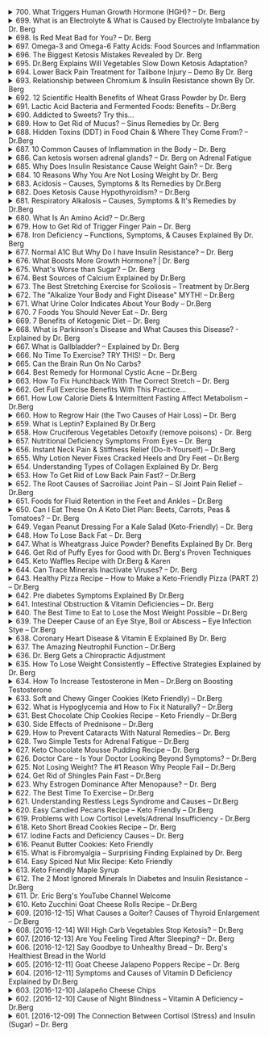 <details>
<summary>700. What Triggers Human Growth Hormone (HGH)? – Dr. Berg</summary><br>

<a href="https://www.youtube.com/watch?v=TAQZATxnAfI" target="_blank">
    <img src="https://img.youtube.com/vi/TAQZATxnAfI/maxresdefault.jpg" 
        alt="[Youtube]" width="200">
</a>


</details>

<details>
<summary>699. What is an Electrolyte & What is Caused by Electrolyte Imbalance by Dr. Berg</summary><br>

<a href="https://www.youtube.com/watch?v=OBnoVmsPODg" target="_blank">
    <img src="https://img.youtube.com/vi/OBnoVmsPODg/maxresdefault.jpg" 
        alt="[Youtube]" width="200">
</a>


</details>

<details>
<summary>698. Is Red Meat Bad for You? – Dr. Berg</summary><br>

<a href="https://www.youtube.com/watch?v=e1wy2NeItQQ" target="_blank">
    <img src="https://img.youtube.com/vi/e1wy2NeItQQ/maxresdefault.jpg" 
        alt="[Youtube]" width="200">
</a>


</details>

<details>
<summary>697. Omega-3 and Omega-6 Fatty Acids: Food Sources and Inflammation</summary><br>

<a href="https://www.youtube.com/watch?v=iXXBwBMtGmQ" target="_blank">
    <img src="https://img.youtube.com/vi/iXXBwBMtGmQ/maxresdefault.jpg" 
        alt="[Youtube]" width="200">
</a>


</details>

<details>
<summary>696. The Biggest Ketosis Mistakes Revealed by Dr. Berg</summary><br>

<a href="https://www.youtube.com/watch?v=M23vP6GAovg" target="_blank">
    <img src="https://img.youtube.com/vi/M23vP6GAovg/maxresdefault.jpg" 
        alt="[Youtube]" width="200">
</a>


</details>

<details>
<summary>695. Dr.Berg Explains Will Vegetables Slow Down Ketosis Adaptation?</summary><br>

<a href="https://www.youtube.com/watch?v=Pr4u-hK1J6c" target="_blank">
    <img src="https://img.youtube.com/vi/Pr4u-hK1J6c/maxresdefault.jpg" 
        alt="[Youtube]" width="200">
</a>


</details>

<details>
<summary>694. Lower Back Pain Treatment for Tailbone Injury – Demo By Dr. Berg</summary><br>

<a href="https://www.youtube.com/watch?v=HPEC4QsW8E4" target="_blank">
    <img src="https://img.youtube.com/vi/HPEC4QsW8E4/maxresdefault.jpg" 
        alt="[Youtube]" width="200">
</a>


</details>

<details>
<summary>693. Relationship between Chromium & Insulin Resistance shown By Dr. Berg</summary><br>

<a href="https://www.youtube.com/watch?v=RABThDFW000" target="_blank">
    <img src="https://img.youtube.com/vi/RABThDFW000/maxresdefault.jpg" 
        alt="[Youtube]" width="200">
</a>


</details>

<details>
<summary>692. 12 Scientific Health Benefits of Wheat Grass Powder by Dr. Berg</summary><br>

<a href="https://www.youtube.com/watch?v=7W9BJpFMaa4" target="_blank">
    <img src="https://img.youtube.com/vi/7W9BJpFMaa4/maxresdefault.jpg" 
        alt="[Youtube]" width="200">
</a>


</details>

<details>
<summary>691. Lactic Acid Bacteria and Fermented Foods: Benefits – Dr.Berg</summary><br>

<a href="https://www.youtube.com/watch?v=EVy2bxxSI4Q" target="_blank">
    <img src="https://img.youtube.com/vi/EVy2bxxSI4Q/maxresdefault.jpg" 
        alt="[Youtube]" width="200">
</a>


</details>

<details>
<summary>690. Addicted to Sweets? Try this...</summary><br>

<a href="https://www.youtube.com/watch?v=AwJd1qXSfcQ" target="_blank">
    <img src="https://img.youtube.com/vi/AwJd1qXSfcQ/maxresdefault.jpg" 
        alt="[Youtube]" width="200">
</a>


</details>

<details>
<summary>689. How to Get Rid of Mucus? – Sinus Remedies by Dr. Berg</summary><br>

<a href="https://www.youtube.com/watch?v=KrJk0i6AYS8" target="_blank">
    <img src="https://img.youtube.com/vi/KrJk0i6AYS8/maxresdefault.jpg" 
        alt="[Youtube]" width="200">
</a>


</details>

<details>
<summary>688. Hidden Toxins (DDT) in Food Chain & Where They Come From? – Dr.Berg</summary><br>

<a href="https://www.youtube.com/watch?v=6LK2vbthHpM" target="_blank">
    <img src="https://img.youtube.com/vi/6LK2vbthHpM/maxresdefault.jpg" 
        alt="[Youtube]" width="200">
</a>


</details>

<details>
<summary>687. 10 Common Causes of Inflammation in the Body – Dr. Berg</summary><br>

<a href="https://www.youtube.com/watch?v=QO91P9kYt8E" target="_blank">
    <img src="https://img.youtube.com/vi/QO91P9kYt8E/maxresdefault.jpg" 
        alt="[Youtube]" width="200">
</a>


</details>

<details>
<summary>686. Can ketosis worsen adrenal glands? – Dr. Berg on Adrenal Fatigue</summary><br>

<a href="https://www.youtube.com/watch?v=8gDND1jge6w" target="_blank">
    <img src="https://img.youtube.com/vi/8gDND1jge6w/maxresdefault.jpg" 
        alt="[Youtube]" width="200">
</a>


</details>

<details>
<summary>685. Why Does Insulin Resistance Cause Weight Gain? – Dr. Berg</summary><br>

<a href="https://www.youtube.com/watch?v=wducoxnU5YE" target="_blank">
    <img src="https://img.youtube.com/vi/wducoxnU5YE/maxresdefault.jpg" 
        alt="[Youtube]" width="200">
</a>


</details>

<details>
<summary>684. 10 Reasons Why You Are Not Losing Weight by Dr. Berg</summary><br>

<a href="https://www.youtube.com/watch?v=KduElMXY2Fw" target="_blank">
    <img src="https://img.youtube.com/vi/KduElMXY2Fw/maxresdefault.jpg" 
        alt="[Youtube]" width="200">
</a>


</details>

<details>
<summary>683. Acidosis – Causes, Symptoms & Its Remedies by Dr.Berg</summary><br>

<a href="https://www.youtube.com/watch?v=kBIxzPFLAT0" target="_blank">
    <img src="https://img.youtube.com/vi/kBIxzPFLAT0/maxresdefault.jpg" 
        alt="[Youtube]" width="200">
</a>


</details>

<details>
<summary>682. Does Ketosis Cause Hypothyroidism? – Dr.Berg</summary><br>

<a href="https://www.youtube.com/watch?v=wzrwOlna-T0" target="_blank">
    <img src="https://img.youtube.com/vi/wzrwOlna-T0/maxresdefault.jpg" 
        alt="[Youtube]" width="200">
</a>


</details>

<details>
<summary>681. Respiratory Alkalosis – Causes, Symptoms & It's Remedies by Dr.Berg</summary><br>

<a href="https://www.youtube.com/watch?v=FjZQLEcxHI0" target="_blank">
    <img src="https://img.youtube.com/vi/FjZQLEcxHI0/maxresdefault.jpg" 
        alt="[Youtube]" width="200">
</a>


</details>

<details>
<summary>680. What Is An Amino Acid? – Dr.Berg</summary><br>

<a href="https://www.youtube.com/watch?v=cyh6mo2AeaU" target="_blank">
    <img src="https://img.youtube.com/vi/cyh6mo2AeaU/maxresdefault.jpg" 
        alt="[Youtube]" width="200">
</a>


</details>

<details>
<summary>679. How to Get Rid of Trigger Finger Pain – Dr. Berg</summary><br>

<a href="https://www.youtube.com/watch?v=3VdaGyHHrXw" target="_blank">
    <img src="https://img.youtube.com/vi/3VdaGyHHrXw/maxresdefault.jpg" 
        alt="[Youtube]" width="200">
</a>


</details>

<details>
<summary>678. Iron Deficiency – Functions, Symptoms, & Causes Explained By Dr. Berg</summary><br>

<a href="https://www.youtube.com/watch?v=yD3bW2z-yNw" target="_blank">
    <img src="https://img.youtube.com/vi/yD3bW2z-yNw/maxresdefault.jpg" 
        alt="[Youtube]" width="200">
</a>


</details>

<details>
<summary>677. Normal A1C But Why Do I have Insulin Resistance? – Dr. Berg</summary><br>

<a href="https://www.youtube.com/watch?v=9dOK9fR9hDU" target="_blank">
    <img src="https://img.youtube.com/vi/9dOK9fR9hDU/maxresdefault.jpg" 
        alt="[Youtube]" width="200">
</a>


</details>

<details>
<summary>676. What Boosts More Growth Hormone? | Dr. Berg</summary><br>

<a href="https://www.youtube.com/watch?v=fevi1lmDPEU" target="_blank">
    <img src="https://img.youtube.com/vi/fevi1lmDPEU/maxresdefault.jpg" 
        alt="[Youtube]" width="200">
</a>


</details>

<details>
<summary>675. What's Worse than Sugar? – Dr. Berg</summary><br>

<a href="https://www.youtube.com/watch?v=FJC68HbhlYU" target="_blank">
    <img src="https://img.youtube.com/vi/FJC68HbhlYU/maxresdefault.jpg" 
        alt="[Youtube]" width="200">
</a>


</details>

<details>
<summary>674. Best Sources of Calcium Explained by Dr.Berg</summary><br>

<a href="https://www.youtube.com/watch?v=ScXWNQdNBOM" target="_blank">
    <img src="https://img.youtube.com/vi/ScXWNQdNBOM/maxresdefault.jpg" 
        alt="[Youtube]" width="200">
</a>


</details>

<details>
<summary>673. The Best Stretching Exercise for Scoliosis – Treatment by Dr.Berg</summary><br>

<a href="https://www.youtube.com/watch?v=jxuvbZluAPk" target="_blank">
    <img src="https://img.youtube.com/vi/jxuvbZluAPk/maxresdefault.jpg" 
        alt="[Youtube]" width="200">
</a>


</details>

<details>
<summary>672. The "Alkalize Your Body and Fight Disease" MYTH! – Dr.Berg</summary><br>

<a href="https://www.youtube.com/watch?v=hL20rKw8FME" target="_blank">
    <img src="https://img.youtube.com/vi/hL20rKw8FME/maxresdefault.jpg" 
        alt="[Youtube]" width="200">
</a>


</details>

<details>
<summary>671. What Urine Color Indicates About Your Body – Dr.Berg</summary><br>

<a href="https://www.youtube.com/watch?v=rIWb2vlUNaM" target="_blank">
    <img src="https://img.youtube.com/vi/rIWb2vlUNaM/maxresdefault.jpg" 
        alt="[Youtube]" width="200">
</a>


</details>

<details>
<summary>670. 7 Foods You Should Never Eat – Dr. Berg</summary><br>

<a href="https://www.youtube.com/watch?v=Iyf5ViY2AbA" target="_blank">
    <img src="https://img.youtube.com/vi/Iyf5ViY2AbA/maxresdefault.jpg" 
        alt="[Youtube]" width="200">
</a>


</details>

<details>
<summary>669. 7 Benefits of Ketogenic Diet – Dr. Berg</summary><br>

<a href="https://www.youtube.com/watch?v=_VqsQNLZDpE" target="_blank">
    <img src="https://img.youtube.com/vi/_VqsQNLZDpE/maxresdefault.jpg" 
        alt="[Youtube]" width="200">
</a>


</details>

<details>
<summary>668. What is Parkinson's Disease and What Causes this Disease? - Explained by Dr. Berg</summary><br>

<a href="https://www.youtube.com/watch?v=PpKsGcbec0Q" target="_blank">
    <img src="https://img.youtube.com/vi/PpKsGcbec0Q/maxresdefault.jpg" 
        alt="[Youtube]" width="200">
</a>


</details>

<details>
<summary>667. What is Gallbladder? – Explained by Dr. Berg</summary><br>

<a href="https://www.youtube.com/watch?v=UJQmdF_8t9c" target="_blank">
    <img src="https://img.youtube.com/vi/UJQmdF_8t9c/maxresdefault.jpg" 
        alt="[Youtube]" width="200">
</a>


</details>

<details>
<summary>666. No Time To Exercise? TRY THIS! – Dr. Berg</summary><br>

<a href="https://www.youtube.com/watch?v=tbi1q0zgz1o" target="_blank">
    <img src="https://img.youtube.com/vi/tbi1q0zgz1o/maxresdefault.jpg" 
        alt="[Youtube]" width="200">
</a>


</details>

<details>
<summary>665. Can the Brain Run On No Carbs?</summary><br>

<a href="https://www.youtube.com/watch?v=XAil7Y5Gu5o" target="_blank">
    <img src="https://img.youtube.com/vi/XAil7Y5Gu5o/maxresdefault.jpg" 
        alt="[Youtube]" width="200">
</a>


</details>

<details>
<summary>664. Best Remedy for Hormonal Cystic Acne – Dr.Berg</summary><br>

<a href="https://www.youtube.com/watch?v=JE3PeG4hi4w" target="_blank">
    <img src="https://img.youtube.com/vi/JE3PeG4hi4w/maxresdefault.jpg" 
        alt="[Youtube]" width="200">
</a>


</details>

<details>
<summary>663. How To Fix Hunchback With The Correct Stretch – Dr. Berg</summary><br>

<a href="https://www.youtube.com/watch?v=APRTjRmBAhM" target="_blank">
    <img src="https://img.youtube.com/vi/APRTjRmBAhM/maxresdefault.jpg" 
        alt="[Youtube]" width="200">
</a>


</details>

<details>
<summary>662. Get Full Exercise Benefits With This Practice...</summary><br>

<a href="https://www.youtube.com/watch?v=X7WsxOjtM3c" target="_blank">
    <img src="https://img.youtube.com/vi/X7WsxOjtM3c/maxresdefault.jpg" 
        alt="[Youtube]" width="200">
</a>


</details>

<details>
<summary>661. How Low Calorie Diets & Intermittent Fasting Affect Metabolism – Dr.Berg</summary><br>

<a href="https://www.youtube.com/watch?v=mDGcXTGWzaY" target="_blank">
    <img src="https://img.youtube.com/vi/mDGcXTGWzaY/maxresdefault.jpg" 
        alt="[Youtube]" width="200">
</a>


</details>

<details>
<summary>660. How to Regrow Hair (the Two Causes of Hair Loss) – Dr. Berg</summary><br>

<a href="https://www.youtube.com/watch?v=4r8Mf7BL2Pk" target="_blank">
    <img src="https://img.youtube.com/vi/4r8Mf7BL2Pk/maxresdefault.jpg" 
        alt="[Youtube]" width="200">
</a>


</details>

<details>
<summary>659. What is Leptin? Explained By Dr.Berg</summary><br>

<a href="https://www.youtube.com/watch?v=o-K9xpu1pzo" target="_blank">
    <img src="https://img.youtube.com/vi/o-K9xpu1pzo/maxresdefault.jpg" 
        alt="[Youtube]" width="200">
</a>


</details>

<details>
<summary>658. How Cruciferous Vegetables Detoxify (remove poisons) - Dr. Berg</summary><br>

<a href="https://www.youtube.com/watch?v=ym7Jt7rehko" target="_blank">
    <img src="https://img.youtube.com/vi/ym7Jt7rehko/maxresdefault.jpg" 
        alt="[Youtube]" width="200">
</a>


</details>

<details>
<summary>657. Nutritional Deficiency Symptoms From Eyes – Dr. Berg</summary><br>

<a href="https://www.youtube.com/watch?v=3uBArhJVMLU" target="_blank">
    <img src="https://img.youtube.com/vi/3uBArhJVMLU/maxresdefault.jpg" 
        alt="[Youtube]" width="200">
</a>


</details>

<details>
<summary>656. Instant Neck Pain & Stiffness Relief (Do-It-Yourself) – Dr.Berg</summary><br>

<a href="https://www.youtube.com/watch?v=VUtBqJ4rsiQ" target="_blank">
    <img src="https://img.youtube.com/vi/VUtBqJ4rsiQ/maxresdefault.jpg" 
        alt="[Youtube]" width="200">
</a>


</details>

<details>
<summary>655. Why Lotion Never Fixes Cracked Heels and Dry Feet – Dr.Berg</summary><br>

<a href="https://www.youtube.com/watch?v=Z2o0fTIdHKs" target="_blank">
    <img src="https://img.youtube.com/vi/Z2o0fTIdHKs/maxresdefault.jpg" 
        alt="[Youtube]" width="200">
</a>


</details>

<details>
<summary>654. Understanding Types of Collagen Explained By Dr. Berg</summary><br>

<a href="https://www.youtube.com/watch?v=UcSgIhrvaos" target="_blank">
    <img src="https://img.youtube.com/vi/UcSgIhrvaos/maxresdefault.jpg" 
        alt="[Youtube]" width="200">
</a>


</details>

<details>
<summary>653. How To Get Rid of Low Back Pain Fast? – Dr.Berg</summary><br>

<a href="https://www.youtube.com/watch?v=o9jyE-Dcjkk" target="_blank">
    <img src="https://img.youtube.com/vi/o9jyE-Dcjkk/maxresdefault.jpg" 
        alt="[Youtube]" width="200">
</a>


</details>

<details>
<summary>652. The Root Causes of Sacroiliac Joint Pain – SI Joint Pain Relief – Dr.Berg</summary><br>

<a href="https://www.youtube.com/watch?v=_pZT6SzQ9fg" target="_blank">
    <img src="https://img.youtube.com/vi/_pZT6SzQ9fg/maxresdefault.jpg" 
        alt="[Youtube]" width="200">
</a>


</details>

<details>
<summary>651. Foods for Fluid Retention in the Feet and Ankles – Dr.Berg</summary><br>

<a href="https://www.youtube.com/watch?v=YAj4e75Yv8Y" target="_blank">
    <img src="https://img.youtube.com/vi/YAj4e75Yv8Y/maxresdefault.jpg" 
        alt="[Youtube]" width="200">
</a>


</details>

<details>
<summary>650. Can I Eat These On A Keto Diet Plan: Beets, Carrots, Peas & Tomatoes? – Dr. Berg</summary><br>

<a href="https://www.youtube.com/watch?v=krfboRubpKU" target="_blank">
    <img src="https://img.youtube.com/vi/krfboRubpKU/maxresdefault.jpg" 
        alt="[Youtube]" width="200">
</a>


</details>

<details>
<summary>649. Vegan Peanut Dressing For a Kale Salad (Keto-Friendly) – Dr. Berg</summary><br>

<a href="https://www.youtube.com/watch?v=7zlUlznOmq8" target="_blank">
    <img src="https://img.youtube.com/vi/7zlUlznOmq8/maxresdefault.jpg" 
        alt="[Youtube]" width="200">
</a>


</details>

<details>
<summary>648. How To Lose Back Fat – Dr. Berg</summary><br>

<a href="https://www.youtube.com/watch?v=Zeh-fA9Cl3k" target="_blank">
    <img src="https://img.youtube.com/vi/Zeh-fA9Cl3k/maxresdefault.jpg" 
        alt="[Youtube]" width="200">
</a>


</details>

<details>
<summary>647. What is Wheatgrass Juice Powder? Benefits Explained By Dr. Berg</summary><br>

<a href="https://www.youtube.com/watch?v=1r_vun-ERQI" target="_blank">
    <img src="https://img.youtube.com/vi/1r_vun-ERQI/maxresdefault.jpg" 
        alt="[Youtube]" width="200">
</a>


</details>

<details>
<summary>646. Get Rid of Puffy Eyes for Good with Dr. Berg's Proven Techniques</summary><br>

<a href="https://www.youtube.com/watch?v=zGtiylOAtM0" target="_blank">
    <img src="https://img.youtube.com/vi/zGtiylOAtM0/maxresdefault.jpg" 
        alt="[Youtube]" width="200">
</a>


</details>

<details>
<summary>645. Keto Waffles Recipe with Dr.Berg & Karen</summary><br>

<a href="https://www.youtube.com/watch?v=lFsaM8oClaQ" target="_blank">
    <img src="https://img.youtube.com/vi/lFsaM8oClaQ/maxresdefault.jpg" 
        alt="[Youtube]" width="200">
</a>


</details>

<details>
<summary>644. Can Trace Minerals Inactivate Viruses? – Dr. Berg</summary><br>

<a href="https://www.youtube.com/watch?v=XRYGJvD3mkw" target="_blank">
    <img src="https://img.youtube.com/vi/XRYGJvD3mkw/maxresdefault.jpg" 
        alt="[Youtube]" width="200">
</a>


</details>

<details>
<summary>643. Healthy Pizza Recipe – How to Make a Keto-Friendly Pizza (PART 2) – Dr.Berg</summary><br>

<a href="https://www.youtube.com/watch?v=okE3-YV__ck" target="_blank">
    <img src="https://img.youtube.com/vi/okE3-YV__ck/maxresdefault.jpg" 
        alt="[Youtube]" width="200">
</a>


</details>

<details>
<summary>642. Pre diabetes Symptoms Explained By Dr.Berg</summary><br>

<a href="https://www.youtube.com/watch?v=ZQNRIeH101U" target="_blank">
    <img src="https://img.youtube.com/vi/ZQNRIeH101U/maxresdefault.jpg" 
        alt="[Youtube]" width="200">
</a>


</details>

<details>
<summary>641. Intestinal Obstruction & Vitamin Deficiencies – Dr. Berg</summary><br>

<a href="https://www.youtube.com/watch?v=n_TZbz16C-U" target="_blank">
    <img src="https://img.youtube.com/vi/n_TZbz16C-U/maxresdefault.jpg" 
        alt="[Youtube]" width="200">
</a>


</details>

<details>
<summary>640. The Best Time to Eat to Lose the Most Weight Possible – Dr.Berg</summary><br>

<a href="https://www.youtube.com/watch?v=UJQmI3XOHCM" target="_blank">
    <img src="https://img.youtube.com/vi/UJQmI3XOHCM/maxresdefault.jpg" 
        alt="[Youtube]" width="200">
</a>


</details>

<details>
<summary>639. The Deeper Cause of an Eye Stye, Boil or Abscess – Eye Infection Stye – Dr.Berg</summary><br>

<a href="https://www.youtube.com/watch?v=YKl1j0ZCsLE" target="_blank">
    <img src="https://img.youtube.com/vi/YKl1j0ZCsLE/maxresdefault.jpg" 
        alt="[Youtube]" width="200">
</a>


</details>

<details>
<summary>638. Coronary Heart Disease & Vitamin E Explained By Dr. Berg</summary><br>

<a href="https://www.youtube.com/watch?v=KgF99DleFWo" target="_blank">
    <img src="https://img.youtube.com/vi/KgF99DleFWo/maxresdefault.jpg" 
        alt="[Youtube]" width="200">
</a>


</details>

<details>
<summary>637. The Amazing Neutrophil Function – Dr.Berg</summary><br>

<a href="https://www.youtube.com/watch?v=B7Cc7VGpIDw" target="_blank">
    <img src="https://img.youtube.com/vi/B7Cc7VGpIDw/maxresdefault.jpg" 
        alt="[Youtube]" width="200">
</a>


</details>

<details>
<summary>636. Dr. Berg Gets a Chiropractic Adjustment</summary><br>

<a href="https://www.youtube.com/watch?v=EkGDRlmsr1k" target="_blank">
    <img src="https://img.youtube.com/vi/EkGDRlmsr1k/maxresdefault.jpg" 
        alt="[Youtube]" width="200">
</a>


</details>

<details>
<summary>635. How To Lose Weight Consistently – Effective Strategies Explained by Dr. Berg</summary><br>

<a href="https://www.youtube.com/watch?v=YPUWzVSly4U" target="_blank">
    <img src="https://img.youtube.com/vi/YPUWzVSly4U/maxresdefault.jpg" 
        alt="[Youtube]" width="200">
</a>


</details>

<details>
<summary>634. How To Increase Testosterone in Men – Dr.Berg on Boosting Testosterone</summary><br>

<a href="https://www.youtube.com/watch?v=0tj7VfiURuk" target="_blank">
    <img src="https://img.youtube.com/vi/0tj7VfiURuk/maxresdefault.jpg" 
        alt="[Youtube]" width="200">
</a>


</details>

<details>
<summary>633. Soft and Chewy Ginger Cookies (Keto Friendly) – Dr.Berg</summary><br>

<a href="https://www.youtube.com/watch?v=fB4oTr8sgy0" target="_blank">
    <img src="https://img.youtube.com/vi/fB4oTr8sgy0/maxresdefault.jpg" 
        alt="[Youtube]" width="200">
</a>


</details>

<details>
<summary>632. What is Hypoglycemia and How to Fix it Naturally? – Dr.Berg</summary><br>

<a href="https://www.youtube.com/watch?v=n4hTBVFyyKs" target="_blank">
    <img src="https://img.youtube.com/vi/n4hTBVFyyKs/maxresdefault.jpg" 
        alt="[Youtube]" width="200">
</a>


</details>

<details>
<summary>631. Best Chocolate Chip Cookies Recipe – Keto Friendly – Dr.Berg</summary><br>

<a href="https://www.youtube.com/watch?v=XV-TNaYwAuc" target="_blank">
    <img src="https://img.youtube.com/vi/XV-TNaYwAuc/maxresdefault.jpg" 
        alt="[Youtube]" width="200">
</a>


</details>

<details>
<summary>630. Side Effects of Prednisone – Dr.Berg</summary><br>

<a href="https://www.youtube.com/watch?v=DuuRUyO3SW4" target="_blank">
    <img src="https://img.youtube.com/vi/DuuRUyO3SW4/maxresdefault.jpg" 
        alt="[Youtube]" width="200">
</a>


</details>

<details>
<summary>629. How to Prevent Cataracts With Natural Remedies – Dr. Berg</summary><br>

<a href="https://www.youtube.com/watch?v=7d1rOYvv5Xw" target="_blank">
    <img src="https://img.youtube.com/vi/7d1rOYvv5Xw/maxresdefault.jpg" 
        alt="[Youtube]" width="200">
</a>


</details>

<details>
<summary>628. Two Simple Tests for Adrenal Fatigue – Dr.Berg</summary><br>

<a href="https://www.youtube.com/watch?v=mYfUCMCBYGE" target="_blank">
    <img src="https://img.youtube.com/vi/mYfUCMCBYGE/maxresdefault.jpg" 
        alt="[Youtube]" width="200">
</a>


</details>

<details>
<summary>627. Keto Chocolate Mousse Pudding Recipe – Dr. Berg</summary><br>

<a href="https://www.youtube.com/watch?v=T3Levyqu9s4" target="_blank">
    <img src="https://img.youtube.com/vi/T3Levyqu9s4/maxresdefault.jpg" 
        alt="[Youtube]" width="200">
</a>


</details>

<details>
<summary>626. Doctor Care – Is Your Doctor Looking Beyond Symptoms? – Dr.Berg</summary><br>

<a href="https://www.youtube.com/watch?v=1Ie4xrddR3o" target="_blank">
    <img src="https://img.youtube.com/vi/1Ie4xrddR3o/maxresdefault.jpg" 
        alt="[Youtube]" width="200">
</a>


</details>

<details>
<summary>625. Not Losing Weight? The #1 Reason Why People Fail – Dr.Berg</summary><br>

<a href="https://www.youtube.com/watch?v=44EEwcxV7Ls" target="_blank">
    <img src="https://img.youtube.com/vi/44EEwcxV7Ls/maxresdefault.jpg" 
        alt="[Youtube]" width="200">
</a>


</details>

<details>
<summary>624. Get Rid of Shingles Pain Fast – Dr.Berg</summary><br>

<a href="https://www.youtube.com/watch?v=-Xu4BWF-jC0" target="_blank">
    <img src="https://img.youtube.com/vi/-Xu4BWF-jC0/maxresdefault.jpg" 
        alt="[Youtube]" width="200">
</a>


</details>

<details>
<summary>623. Why Estrogen Dominance After Menopause? – Dr. Berg</summary><br>

<a href="https://www.youtube.com/watch?v=WZDUoRjQWyw" target="_blank">
    <img src="https://img.youtube.com/vi/WZDUoRjQWyw/maxresdefault.jpg" 
        alt="[Youtube]" width="200">
</a>


</details>

<details>
<summary>622. The Best Time To Exercise – Dr.Berg</summary><br>

<a href="https://www.youtube.com/watch?v=VQsssG1uEAQ" target="_blank">
    <img src="https://img.youtube.com/vi/VQsssG1uEAQ/maxresdefault.jpg" 
        alt="[Youtube]" width="200">
</a>


</details>

<details>
<summary>621. Understanding Restless Legs Syndrome and Causes – Dr.Berg</summary><br>

<a href="https://www.youtube.com/watch?v=QAoq14NlDQc" target="_blank">
    <img src="https://img.youtube.com/vi/QAoq14NlDQc/maxresdefault.jpg" 
        alt="[Youtube]" width="200">
</a>


</details>

<details>
<summary>620. Easy Candied Pecans Recipe – Keto Friendly – Dr.Berg</summary><br>

<a href="https://www.youtube.com/watch?v=ht498uSzsfk" target="_blank">
    <img src="https://img.youtube.com/vi/ht498uSzsfk/maxresdefault.jpg" 
        alt="[Youtube]" width="200">
</a>


</details>

<details>
<summary>619. Problems with Low Cortisol Levels/Adrenal Insufficiency - Dr.Berg</summary><br>

<a href="https://www.youtube.com/watch?v=K5q4CrlOKNM" target="_blank">
    <img src="https://img.youtube.com/vi/K5q4CrlOKNM/maxresdefault.jpg" 
        alt="[Youtube]" width="200">
</a>


</details>

<details>
<summary>618. Keto Short Bread Cookies Recipe – Dr. Berg</summary><br>

<a href="https://www.youtube.com/watch?v=0G6_jcLGh3U" target="_blank">
    <img src="https://img.youtube.com/vi/0G6_jcLGh3U/maxresdefault.jpg" 
        alt="[Youtube]" width="200">
</a>


</details>

<details>
<summary>617. Iodine Facts and Deficiency Causes – Dr. Berg</summary><br>

<a href="https://www.youtube.com/watch?v=yIytVCMSq2w" target="_blank">
    <img src="https://img.youtube.com/vi/yIytVCMSq2w/maxresdefault.jpg" 
        alt="[Youtube]" width="200">
</a>


</details>

<details>
<summary>616. Peanut Butter Cookies: Keto Friendly</summary><br>

<a href="https://www.youtube.com/watch?v=XgKsiIIR-A8" target="_blank">
    <img src="https://img.youtube.com/vi/XgKsiIIR-A8/maxresdefault.jpg" 
        alt="[Youtube]" width="200">
</a>


</details>

<details>
<summary>615. What is Fibromyalgia – Surprising Finding Explained by Dr. Berg</summary><br>

<a href="https://www.youtube.com/watch?v=J8t74XMziP8" target="_blank">
    <img src="https://img.youtube.com/vi/J8t74XMziP8/maxresdefault.jpg" 
        alt="[Youtube]" width="200">
</a>


</details>

<details>
<summary>614. Easy Spiced Nut Mix Recipe: Keto Friendly</summary><br>

<a href="https://www.youtube.com/watch?v=oGJA7XHpVmw" target="_blank">
    <img src="https://img.youtube.com/vi/oGJA7XHpVmw/maxresdefault.jpg" 
        alt="[Youtube]" width="200">
</a>


</details>

<details>
<summary>613. Keto Friendly Maple Syrup</summary><br>

<a href="https://www.youtube.com/watch?v=nKDLK3ZW19A" target="_blank">
    <img src="https://img.youtube.com/vi/nKDLK3ZW19A/maxresdefault.jpg" 
        alt="[Youtube]" width="200">
</a>


</details>

<details>
<summary>612. The 2 Most Ignored Minerals In Diabetes and Insulin Resistance – Dr.Berg</summary><br>

<a href="https://www.youtube.com/watch?v=z1AOtMEA-Yg" target="_blank">
    <img src="https://img.youtube.com/vi/z1AOtMEA-Yg/maxresdefault.jpg" 
        alt="[Youtube]" width="200">
</a>


</details>

<details>
<summary>611. Dr. Eric Berg's YouTube Channel Welcome</summary><br>

<a href="https://www.youtube.com/watch?v=7VhvSmY9qss" target="_blank">
    <img src="https://img.youtube.com/vi/7VhvSmY9qss/maxresdefault.jpg" 
        alt="[Youtube]" width="200">
</a>


</details>

<details>
<summary>610. Keto Zucchini Goat Cheese Rolls Recipe – Dr.Berg</summary><br>

<a href="https://www.youtube.com/watch?v=Y4m8-AqB-tY" target="_blank">
    <img src="https://img.youtube.com/vi/Y4m8-AqB-tY/maxresdefault.jpg" 
        alt="[Youtube]" width="200">
</a>


</details>

<details>
<summary>609. [2016-12-15] What Causes a Goiter? Causes of Thyroid Enlargement – Dr.Berg</summary><br>

<a href="https://www.youtube.com/watch?v=3msvCdGOYFQ" target="_blank">
    <img src="https://img.youtube.com/vi/3msvCdGOYFQ/maxresdefault.jpg" 
        alt="[Youtube]" width="200">
</a>

### 小節劃分與整理

#### 1. 核心主題：導致甲亢或甲減的原因及其影響
   - **核心主題**：文章探討了導致甲状腺功能異常的主要原因，包括碘缺乏、 autoimmune 疾病（如橋本氏甲亢）、 Grave's 病以及代謝障礙等因素。
   - **主要觀念**：
     - 碘缺乏是導致低甲状腺激素水平的常見原因之一。
     - 桥本氏甲亢是一種自身免疫疾病，涉及抗體攻擊 thyroid gland。
     - Grave's 病則是由於過度的碘攝取或免疫反應引起的高甲状腺激素生產。

#### 2. 問題原因：導致 goiter 的主要原因
   - **缺乏碘**：
     - 遠東土壤貧瘠，食物中碘含量不足。
     - 某些食物（如甘藍、捲心菜、羽衣甘蓝等）可能會抑制碘的吸收。
     - 藥物（如磺胺類藥物、碳酸氫鈉、锂鹽）或飲水中的パーチlorate 可能會耗竭體內碘。
   - **自身免疫疾病**：
     - 桥本氏甲亢：Thyroid gland 被自身抗體攻擊，導致功能受阻。
     - 环境壓力和遺傳因素增加了 autoimmune 疾病的風險。
   - ** Grave's 病**：
     - 由於免疫系統產生促甲状腺激素受體抗體（TSI），刺激 thyroid gland 過度生產激素。

#### 3. 解決方法：改善 goiter 的策略
   - **橋本氏甲亢與碘缺乏的解決方案**：
     - 补充碘，建議使用高 purity 的海藻產品。
     - 確保足夠的硒攝取（每日約200微克），以促進 thyroid hormones 的合成與轉換。
     - 考慮補充維生素A，以支持甲状腺功能和免疫系統健康。
   - ** Grave's 病**：
     - 限制碘攝取，避免食用海藻或含碘食物。
     - 避免使用可能刺激免疫系统的補充劑（如 bows support 或 gallbladder support）。

#### 4. 健康建議
   - 適當檢測 thyroid function 和相關指標，以早期發現問題。
   - 確保均衡飲食，攝取富含碘、硒和維生素A的食物。
   - 使用高 purity 的海藻產品來補充碘，特別是對於橋本氏甲亢患者。
   - 避免吸煙，因為香烟中的硫氰酸鹽會耗竭碘。
   - 安裝家用水濾器以去除飲水中的パーチlorate。

#### 5. 結論
   - Goiter 的成因複雜，可能涉及碘缺乏、 autoimmune 疾病或 Grave's 病等因素。
   - 治療需根據具體病因，採取針對性措施，如補充碘、硒和維生素A，或限制碘攝取。
   - 遭遇相關症狀時，建議諮詢專業醫療人員以制定個人化治療計劃。
</details>

<details>
<summary>608. [2016-12-14] Will High Carb Vegetables Stop Ketosis? – Dr.Berg</summary><br>

<a href="https://www.youtube.com/watch?v=JsfkC74qlKw" target="_blank">
    <img src="https://img.youtube.com/vi/JsfkC74qlKw/maxresdefault.jpg" 
        alt="[Youtube]" width="200">
</a>

### 小節整理

#### 核心主題  
- 蔬菜碳水化合物對酮症的影響及其重要性。

#### 主要觀念  
1. 蔬菜是碳水化合物來源，但其血糖影響因種類和處理方式而異。
2. 高蛋白低碳飲食（如阿特金斯 diet）雖能促進脂肪燃燒，但長期缺乏蔬菜可能引發代謝問題。

#### 問題原因  
- 完全避免蔬菜碳水化合物可能导致：  
  a) **酮酸中毒**：因脂肪過量分解導致酮體積累。  
  b) **脂肪肝**：脂肪在肝臟中積累，阻礙脂肪燃燒。  
  c) **代謝失衡**：缺乏必需的礦物質和維生素，影響整體健康。

#### 解決方法  
1. **選擇合適蔬菜**：  
   - 選擇低血糖指數（GI）蔬菜，如羽衣甘藍、菠菜。  
   - 避免高GI蔬菜（如玉米）或致敏蔬菜（如十字花科蔬菜）。  

2. **平衡飲食**：  
   - 確保攝取足夠的蔬菜以提供關鍵營養素（如钾、鎂、維生素）。  
   - 通過多樣化蔬菜來避免飽胀和阻礙體重減輕。  

3. **酮症版本的調整**：  
   - 在酮症飲食中加入蔬菜，促進健康脂肪燃燒並防止代謝問題。  

#### 健康建議  
1. 食用蔬菜時注意種類和份量，避免過敏或不耐受情況。  
2. 確保每日攝取足夠的礦物質和維生素，以維持身體正常功能。  
3. 定期監測血脂和血糖水平，確保飲食計劃的有效性和安全性。  

#### 結論  
- 蔬菜在酮症飲食中扮演關鍵角色，不僅提供必需營養素，還有助於防止代謝相關疾病。  
- 合理規劃蔬菜攝取，避免過度依賴高脂肪和蛋白質來源，以實現健康體重管理和整體 wellness。
</details>

<details>
<summary>607. [2016-12-13] Are You Feeling Tired After Sleeping? – Dr. Berg</summary><br>

<a href="https://www.youtube.com/watch?v=MumtgUt-PFs" target="_blank">
    <img src="https://img.youtube.com/vi/MumtgUt-PFs/maxresdefault.jpg" 
        alt="[Youtube]" width="200">
</a>

### 核心主題
- 睡眠質量不足導致白天疲倦。
- 解決壓力積累和 adrenal glands 的問題以改善睡眠。

### 主要觀念
1. 睡眠分為四個 cycles，包括 REM 和 Delta 波睡眠。
2. Delta 波睡眠對於早晨感到精力充沛至關重要。
3. 長時間睡眠仍感疲倦的可能原因是壓力積累和 adrenal glands 的問題。
4. 神經系統分為 sympathetic 和 parasympathetic 兩部分，sympathetic 與應激反應相關，而 parasympathetic 與放鬆相關。
5. adrenal glands 只能啟用 sympathetic 模式，導致長期壓力不易解除。

### 問題原因
1. 總體壓力積累影響身體多個部位。
2. adrenal glands 的持續活躍導致身體難以完全放鬆。
3. 頭痛、心悸、頸部緊張等症狀干擾睡眠。
4. 長時間使用電子產品導致肩頸肌肉僵硬。

### 解決方法
1. 使用#acupressure 技術來解除壓力和放鬆身體。
2. 分階段按摩颈部，包括上部、中部和下部。
3. 按摩腳跟部位以放鬆脊椎附件。
4. 遊蹣肩胛骨下方的肌肉以解除僵硬。
5. 針對 adrenal points 的#acupressure 按摩，從背部中間開始，沿著中線向上按摩至全身放鬆。

### 健康建議
1. 經常練習#acupressure 技術以促進放鬆和改善睡眠品質。
2. 減少長時間使用電子產品，避免肩頸肌肉過度緊張。
3. 保持良好的姿勢，防止肌肉僵硬。
4. 在睡前進行放鬆活動，如閱讀或冥想。

### 結論
- 改善睡眠質量需要針對壓力積累和 adrenal glands 的問題進行綜合處理。
- 使用#acupressure 技術可以有效解除身體緊張，促進深度睡眠。
</details>

<details>
<summary>606. [2016-12-12] Say Goodbye to Unhealthy Bread – Dr. Berg's Healthiest Bread in the World</summary><br>

<a href="https://www.youtube.com/watch?v=zsl5ENgZnr0" target="_blank">
    <img src="https://img.youtube.com/vi/zsl5ENgZnr0/maxresdefault.jpg" 
        alt="[Youtube]" width="200">
</a>

### 核心主題  
- 提供一種無麸質、無麩質蛋白、低糖且健康的新穎麵包食譜。  

---

### 主要觀念  
1. **食材選擇**：  
   - 使用 almond flour（杏仁粉）、arrowroot flour（箭頭豆粉）、coconut flour（椰子粉）等替代傳統面粉，以符合無麸質需求。  
   - 添加 psyllium（車前子殼）和 chia seeds（奇亞籽），提供膳食纖維並增強麵團結構。  

2. **發酵與烘烤**：  
   - 使用天然發酵方法，避免人工添加劑。  
   - 經一次發酵後整形、刷蛋液並烘烤，確保外皮酥脆且內部組織鬆軟。  

---

### 問題原因  
- 市面上傳統麵包食譜多含麸質蛋白和高糖分，不适合對麸質不耐受或追求健康飲食的人群。  

---

### 解决方法  
1. **食材替代**：  
   - 用杏仁粉、箭頭豆粉和椰子粉取代傳統面粉，降低糖分攝取並提供營養均衡的選項。  

2. **結構增強**：  
   - 添加車前子殼和奇亞籽，模擬麸質蛋白的作用，提升麵團韌性與持水性。  

3. **烘烤技巧**：  
   - 使用蛋液刷面以增加色泽與酥脆度，並利用刀刻紋路增添美觀。  

---

### 健康建議  
- 本食譜適合對麸質蛋白敏感或有低碳飲食需求的人群。  
- 確保食材新鮮，避免過度加工，以最大化健康效益。  

---

### 結論  
此食譜成功實現了無麸質、低糖的麵包製作，提供了健康的飲食選項。其創新之處在於利用天然食材模擬傳統麵包的口感與結構，同時兼顾營養均衡。
</details>

<details>
<summary>605. [2016-12-11] Goat Cheese Jalapeno Poppers Recipe – Dr. Berg</summary><br>

<a href="https://www.youtube.com/watch?v=U-8RczPkYag" target="_blank">
    <img src="https://img.youtube.com/vi/U-8RczPkYag/maxresdefault.jpg" 
        alt="[Youtube]" width="200">
</a>

### 核心主題
- 文章主要介紹了一道簡單又健康的 Jalapeño 菓子食譜，強調其便利性和風味特點。

### 主要觀念
1. ** Jalapeño 的營養價值**：文中提到 Jalapeño 含有豐富的維生素 C，具有健康益處。
2. **食譜特色**：Jalapeño 被填入混合香草的山羊奶酪，並在烤箱中加入少許紅椒粉烘烤，味道鮮美且微辣。
3. **製作難度**：這道菜 preparation 雙 relatively 簡單，適合家常烹飪。

### 問題原因
- 未明確指出 Jalapeño 的具體來源或最佳品種選擇，可能對食材敏感的人群來說信息不足。
- 文章未提及山羊奶酪的具體用量和調味比例，可能影響食譜的成功率。

### 解決方法
1. **選材建議**：優先選擇新鮮、成熟度適中的 Jalapeño，以確保最佳口感和風味。
2. **量化食材比例**：提供山羊奶酪與香草的比例，例如每根 Jalapeño 使用多少克奶酪以及具體使用的香料種類和用量。

### 健康建議
- 由于 Jalapeño 含有豐富的維生素 C，這道菜非常適合增強免疫系統。
- 山羊奶酪富含蛋白質和鈣質，有助于骨骼健康，但乳糖不耐受的人群需酌情食用。

### 結論
- 這是一道營養均衡、製作簡單的家常小食，值得推薦給喜歡輕食和健康飲食的人士。
</details>

<details>
<summary>604. [2016-12-11] Symptoms and Causes of Vitamin D Deficiency Explained by Dr.Berg</summary><br>

<a href="https://www.youtube.com/watch?v=lG57mNSDM1M" target="_blank">
    <img src="https://img.youtube.com/vi/lG57mNSDM1M/maxresdefault.jpg" 
        alt="[Youtube]" width="200">
</a>

### 文章整理：維生素D缺乏症的影響與管理

---

#### 1. 核心主題  
- 維生素D在人體中的重要作用，包括 calcium 吸收、血壓調節、免疫系統功能及心理健康等方面。  

---

#### 2. 主要觀念  
- **Calcium 吸收**：維生素D可提升小腸對 calcium 的吸收效率約20倍，並幫助將其運輸到血液中。  
- **血壓調控**：低水平的維生素D可能與高血壓相關。  
- **免疫系統**：維生素D有助於調節免疫反應，某些微生物可能阻斷維生素D受體以增強病灶。  
- **哮喘**：曝露在陽光下可顯著減輕哮喘症狀。  
- **心理健康**：缺乏維生素D與冬季憂鬱症等心理問題有關。  

---

#### 3. 維生素D缺乏的原因  
- **膽囊問題**：缺乏膽汁會影響對 fat-soluble 維生素（如維生素D和K2）的吸收。  
- **壓力與皮質醇**：高水平的皮質醇可能干擾維生素D的功能。  
- **環境因素**：冬季陽光不足或曝露不足導致合成減少。  
- **飲食攝取不足**：未能攝取足夠富含維生素D的食物。  

---

#### 4. 解決方法與健康建議  
- **補充劑量**：每日至少10,000 IU（國際單位）的維生素D3，遠高於2,000 IU的效果。  
- **陽光曝露**：20分鐘的日光浴可提供約30,000至40,000 IU的維生素D。  
- **搭配維生素K2**：維生素K2（如MK7形式）配合維生素D3，防止軟組織鈣化和動脈硬化。  
- **飲食來源**：攝取富含維生素D的食物，如野生鮭魚、蛋黃和.cod liver oil。  
- **膽汁替代品**：針對無膽囊患者，可使用生物提取物來幫助 fat-soluble 維生素的吸收。  

---

#### 5. 结論  
- 維生素D缺乏會影響多個生理系統，導致多種健康問題。  
- 合理補充維生素D並搭配其他必需營養素（如K2）是管理缺乏症的有效方法。  
- 雖然高劑量補充通常安全，但仍需注意個體化需求和可能的干擾因素（如皮質醇）。  

--- 

此整理結構清晰地總結了文章的核心内容，並以正式的學術用語呈現，適合用於進一步研究或教學。
</details>

<details>
<summary>603. [2016-12-10] Jalapeño Cheese Chips</summary><br>

<a href="https://www.youtube.com/watch?v=GWqCzMKsrFQ" target="_blank">
    <img src="https://img.youtube.com/vi/GWqCzMKsrFQ/maxresdefault.jpg" 
        alt="[Youtube]" width="200">
</a>

### 核心主題：jalapeno cheddar chips 的製作與介紹

 Jalapeno Cheddar Chips 是一款簡單且美味的零食，主要由.MONTEREY JACK 芝士和jalapeño 制成，具有酥脆、 salty 和微辣的口感。

### 主要觀念：
- **基本成分**：這款薯片的主要成分是MONTEREY JACK芝士和jalapeño。
- **製作工藝**：製作過程簡單，只需將芝士和 Jalapeño 薄薄地層疊在一起，然後烘烤至酥脆。
- **食用體驗**：這種薯片具有酥脆的口感，帶有鹽味和微辣的味道。

### 問題原因：
- **健康隱憂**：傳統的jalapeno cheddar chips 可能含有高鹽分和脂肪，長期食用可能對健康造成影響。

### 解決方法：
- **選擇較健康的芝士**：建議使用低脂或無脂的MONTEREY JACK芝士。
- **控制食用量**： moderation 是關鍵，避免過度攝入鹽分和脂肪。

### 健康建議：
- **均衡飲食**：將這款零食作為 occasional treat，而非每日主食。
- **多樣化食譜**：可以嘗試使用其他種類的芝士或蔬菜來製作類似的酥脆零食。

### 結論：
 Jalapeno Cheddar Chips 是一款方便且美味的小吃，適合在休閒時食用。只要注意成分和食用量，可以在享受美食的同時保持健康的飲食習慣。
</details>

<details>
<summary>602. [2016-12-10] Cause of Night Blindness – Vitamin A Deficiency – Dr.Berg</summary><br>

<a href="https://www.youtube.com/watch?v=0ko6qqAvKCA" target="_blank">
    <img src="https://img.youtube.com/vi/0ko6qqAvKCA/maxresdefault.jpg" 
        alt="[Youtube]" width="200">
</a>

### 核心主題
- 夜盲症的原因及解決方案。

---

### 主要觀念
1. 夜盲症主要是由維生素A缺乏引起的。
2. 維生素A（尤其是其活性形式Retinol）在光敏感細胞中起重要作用，缺乏會影響夜間視力。
3. 植物性食物中的β-carotene只能少量轉化為Retinol，吸收率低。

---

### 問題原因
1. **維生素A攝取不足**：
   - 靠譜的膳食來源主要是動物性食品（如魚肝油、蛋黃、奶制品等）。
   - 植物性食物轉化效果不佳，吸收率僅為4%左右。
2. ** gallbladder功能障礙或切除**：
   - 胆汁不足會影響脂肪 soluble 維生素的吸收，尤其是維生素A。

---

### 解cision方法
1. **增加膳食攝取**：
   - 食用富含Retinol的食物：魚肝油（推薦使用冷壓初榨cod liver oil）、蛋黃、奶制品等。
2. **補充 bile salts**：
   - 對於 gallbladder 切除或功能障礙者，可補充人工合成的BILE SALTS以幫助脂肪和脂溶性維生素的吸收。

---

### 健康建議
1. 遊び食餌中多攝取動物性來源的維生素A。
2. 檢查 gallbladder 的功能，若有問題及時處理或補充 bile salts。
3. 遠離合成维生素Aサプリメント，優先從食物中獲取。

---

### 結論
夜盲症主要由維生素A缺乏引起，其吸收依賴於 bile 的存在。通過增加膳食攝取和改善膽汁分泌功能，可以有效解決問題。
</details>

<details>
<summary>601. [2016-12-09] The Connection Between Cortisol (Stress) and Insulin (Sugar) – Dr. Berg</summary><br>

<a href="https://www.youtube.com/watch?v=jl-eMcz-7Bw" target="_blank">
    <img src="https://img.youtube.com/vi/jl-eMcz-7Bw/maxresdefault.jpg" 
        alt="[Youtube]" width="200">
</a>

### 核心主題
- 探讨皮质醇（Cortisol）与胰岛素（Insulin）之间的关系及其对代谢健康的影响。

### 主要觀念
1. **皮质醇的作用机制**：
   - 皮质醇是一种分解代谢激素（catabolic hormone），主要功能是分解蛋白质。
   - 过量的皮质醇会阻碍氨基酸进入肌肉，导致蛋白质合成受阻。

2. **糖异生作用**：
   - 被分解的蛋白质被转移到肝脏，在那里通过糖异生（gluconeogenesis）转化为碳水化合物。
   - 这一过程会导致血糖水平升高，刺激胰岛素分泌。

3. **皮质醇与代谢综合征的关系**：
   - 皮质醇过量会导致胰岛素抵抗、糖尿病和腹部肥胖（belly fat）。
   - 腹部脂肪积累进一步增加慢性疾病的风险，如高胆固醇等。

### 問題原因
- 高水平的皮质醇（由压力或类固醇药物如泼尼松引起）导致蛋白质转化为碳水化合物，引发胰岛素 spikes 和代谢紊乱。
- 皮质醇通过促进糖异生和脂肪积累，破坏血糖稳定和能量代谢。

### 解決方法
1. **管理压力**：
   - 采用减压技巧（如冥想、瑜伽）以降低皮质醇水平。
   
2. **饮食调整**：
   - 减少精制碳水化合物的摄入，选择高纤维、低升糖指数的食物。
   
3. **运动**：
   - 规则的有氧和力量训练有助于提高胰岛素敏感性和减少腹部脂肪。

4. **药物治疗**（如适用）：
   - 在医生指导下使用抗皮质醇或胰岛素 sensitizing 药物。

### 健康建議
- 定期监测血糖和胰岛素水平，以早期发现代谢问题。
- 避免长期使用类固醇药物，若有必要应在医生监督下使用。
- 通过健康的生活方式干预来改善皮质醇相关代谢问题。

### 結論
皮质醇与胰岛素之间的密切关系对代谢健康至关重要。高水平的皮质醇会导致严重的代谢紊乱，包括糖尿病和肥胖症。通过有效管理压力、合理饮食和规律运动，可以显著降低皮质醇的影响，改善整体代谢健康。
</details>

